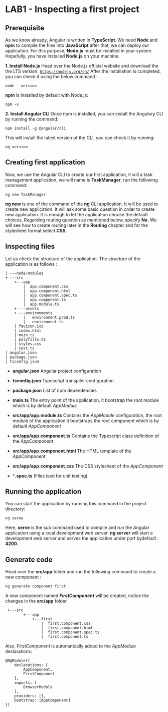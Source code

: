 # LAB1 - Inspecting a first project


## Prerequisite
As we know already, Angular is written in **TypeScript**. We need **Node** and **npm** to compile the files into **JavaScript** after that, we can deploy our application. For this purpose, **Node.js** must be installed in your system. Hopefully, you have installed **Node.js** on your machine.

 **1. Install Node.js**
Head over the Node.js official website and download the the LTS version: [`https://nodejs.org/en/`](https://nodejs.org/en/)
After the installation is completed, you can check it using the below command :

    node --version
**npm** is installed by default with Node.js:

    npm -v

 **2. Install Angular CLI**
 Once npm is installed, you can install the Angulary CLI by running the command:
 

    npm install -g @angular/cli
 This will install the latest version of the CLI, you can check it by running:
 

	ng version


 

## Creating first application


Now, we use the Angular CLI to create our first application, it will a task management application, we will name is **TaskManager**, run the following command:

    ng new TaskManager

**ng new** is one of the command of the **ng** CLI application. It will be used to create new application. It will ask some basic question in order to create new application. It is enough to let the application choose the default choices. 
Regarding routing question as mentioned below, specify **No**. We will see how to create routing later in the **Routing** chapter and for the stylesheet format select **CSS**.

## Inspecting files

Let us check the structure of the application. The structure of the application is as follows :

	| ---node-modules 
	+ ---src
		+---app 
			|  app.component.css 
			|  app.component.html 
			|  app.component.spec.ts 
			|  app.component.ts 
			|  app.module.ts
		+ ---assets
		+ ---environments 
			|	environment.prod.ts 
			|	environment.ts
		| favicon.ico
		| index.html
		| main.ts 
		| polyfills.ts 
		| styles.css 
		| test.ts
	| angular.json
	| package.json
	| tsconfig.json
	
	

 - **angular.json**
Angular project configuration

 - **tsconfig.json**
Typescript transpiler configuration

 - **package.json**
List of npm dependencies

 - **main.ts**
The entry point of the application, it bootstrap the root module which is by default *AppModule*

 - **src/app/app.module.ts**
Contains the *AppModule* configuration, the root module of the application it bootstraps the root component which is by default *AppComponent*

 - **src/app/app.component.ts**
Contains the Typescript class definition of the *AppComponent*

 - **src/app/app.component.html**
The HTML template  of the *AppComponent*

 - **src/app/app.component.css**
The CSS stylesheet of the *AppComponent*

 - ***.spec.ts**
(Files ised for unit testing)

## Running the application

 You can start the application by running this command in the project directory:
 

    ng serve
   Here, **serve** is the sub command used to compile and run the Angular application using a local development web server. **ng server** will start a development web server and serves the application under port bydefault : **4200**.

## Generate code

Head over the **src/app** folder and run the following command to create a new component :

    ng generate component first
  A new component named ***FirstComponent*** will be created, notice the changes in the **src/app** folder
 
     +---src
    		+---app 
    			+---first 
    				|  first.component.css 
    				|  first.component.html 
    				|  first.component.spec.ts 
    				|  first.component.ts  
Also, *FirstComponent* is automatically added to the *AppModule* declarations:

    @NgModule({
	    declarations: [
		    AppComponent,
		    FirstComponent
	    ],
	    imports: [  
		    BrowserModule
	    ],
	    providers: [],
	    bootstrap: [AppComponent]
    })

